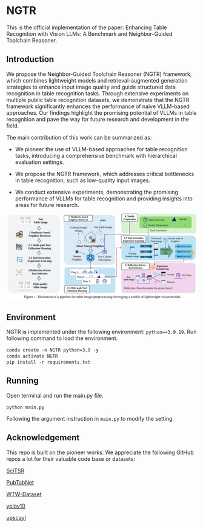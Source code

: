 # NGTR

This is the official implementation of the paper: Enhancing Table Recognition with Vision LLMs: A Benchmark and Neighbor-Guided Toolchain Reasoner.

## Introduction

We propose the Neighbor-Guided Toolchain Reasoner (NGTR) framework, which combines lightweight models and retrieval-augmented generation strategies to enhance input image quality and guide structured data recognition in table recognition tasks. Through extensive experiments on multiple public table recognition datasets, we demonstrate that the NGTR framework significantly enhances the performance of naive VLLM-based approaches. Our findings highlight the promising potential of VLLMs in table recognition and pave the way for future research and development in the field.

The main contribution of this work can be summarized as:

- We pioneer the use of VLLM-based approaches for table recognition tasks, introducing a comprehensive benchmark with hierarchical evaluation settings.

- We propose the NGTR framework, which addresses critical bottlenecks in table recognition, such as low-quality input images.

- We conduct extensive experiments, demonstrating the promising performance of VLLMs for table recognition and providing insights into areas for future research.

![](assets/model.png)

## Environment

NGTR is implemented under the following environment: `python==3.9.19`. 
Run following command to load the environment. 

```
conda create -n NGTR python=3.9 -y
conda activate NGTR
pip install -r requirements.txt
```

## Running

Open terminal and run the main.py file.
```
python main.py
```
Following the argument instruction in `main.py` to modify the setting.

## Acknowledgement

This repo is built on the pioneer works. We appreciate the following GitHub repos a lot for their valuable code base or datasets:

[SciTSR](https://github.com/Academic-Hammer/SciTSR)

[PubTabNet](https://github.com/ibm-aur-nlp/PubTabNet)

[WTW-Dataset](https://github.com/wangwen-whu/WTW-Dataset)

[yolov10](https://github.com/THU-MIG/yolov10)

[upscayl](https://github.com/upscayl/upscayl)
